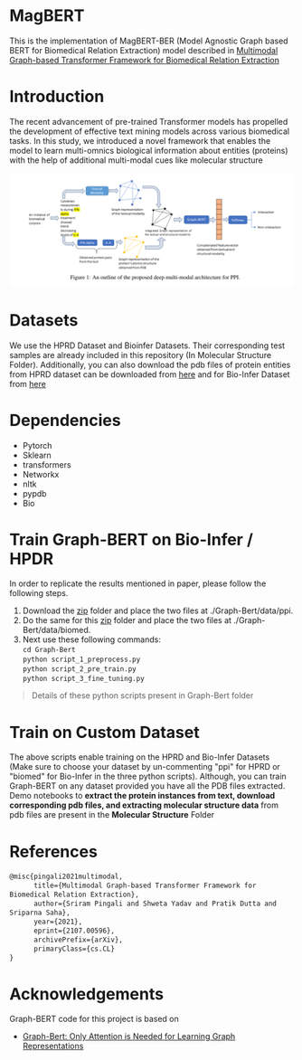 # MagBERT
This is the implementation of MagBERT-BER (Model Agnostic Graph based BERT for Biomedical Relation Extraction) model described in [Multimodal Graph-based Transformer Framework for Biomedical
Relation Extraction](https://aclanthology.org/2021.findings-acl.328.pdf)

# Introduction
The recent advancement of pre-trained Transformer models has propelled the development of effective text mining models across various
biomedical tasks. In this study, we introduced a novel framework that enables the model to learn multi-omnics biological information about entities (proteins)
with the help of additional multi-modal cues like molecular structure

![MagBERT](./magbert.png)

# Datasets
We use the HPRD Dataset and Bioinfer Datasets. Their corresponding test samples are already included in this repository (In Molecular Structure Folder). Additionally, you can also download the pdb files of protein entities
from HPRD dataset can be downloaded from [here](https://drive.google.com/file/d/115G1vlkL2TOncU2XdhlcVoYGRjHRMeVT/view?usp=sharing) and for Bio-Infer Dataset from [here](https://drive.google.com/file/d/1YOG6CTirzwjC-S8YLXW05hG2qvYLARlx/view?usp=sharing)

# Dependencies
 - Pytorch
 - Sklearn
 - transformers
 - Networkx
 - nltk
 - pypdb
 - Bio
 
# Train Graph-BERT on Bio-Infer / HPDR
In order to replicate the results mentioned in paper, please follow the following steps.
1.  Download the [zip](https://drive.google.com/file/d/1m5NfYV7-GePn5H7mVy9dXdpM25bYba4p/view?usp=sharing) folder and place the two files at ./Graph-Bert/data/ppi.
2.  Do the same for this [zip](https://drive.google.com/file/d/1sE9H8LpNnnbDJz9qAJNOpwbrfU48PGHo/view?usp=sharing) folder and place the two files at ./Graph-Bert/data/biomed.
3. Next use these following commands:<br>
  `cd Graph-Bert`<br>
  `python script_1_preprocess.py`<br> 
  `python script_2_pre_train.py`<br>
  `python script_3_fine_tuning.py`<br> 
  > Details of these python scripts present in Graph-Bert folder
  
# Train on Custom Dataset
The above scripts enable training on the HPRD and Bio-Infer Datasets (Make sure to choose your dataset by un-commenting "ppi" for 
HPRD or "biomed" for Bio-Infer in the three python scripts). 
Although, you can train Graph-BERT on any dataset provided you have all the PDB files extracted. 
Demo notebooks to **extract the protein instances from text, download corresponding pdb files, 
and extracting molecular structure data** from pdb files are present in the **Molecular Structure** Folder 

# References
```
@misc{pingali2021multimodal,
      title={Multimodal Graph-based Transformer Framework for Biomedical Relation Extraction}, 
      author={Sriram Pingali and Shweta Yadav and Pratik Dutta and Sriparna Saha},
      year={2021},
      eprint={2107.00596},
      archivePrefix={arXiv},
      primaryClass={cs.CL}
}
```

# Acknowledgements
Graph-BERT code for this project is based on 
* [Graph-Bert: Only Attention is Needed for Learning Graph Representations](https://github.com/jwzhanggy/Graph-Bert)
